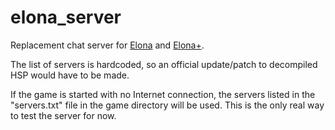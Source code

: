 # elona_server
Replacement chat server for [Elona](http://ylvania.org/en/elona) and [Elona+](http://wikiwiki.jp/elonaplus/?FrontPage).

The list of servers is hardcoded, so an official update/patch to decompiled HSP would have to be made.

If the game is started with no Internet connection, the servers listed in the "servers.txt" file in the game directory will be used. This is the only real way to test the server for now.
